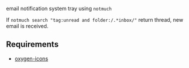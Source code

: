 email notification system tray using `notmuch`

If `notmuch search "tag:unread and folder:/.*inbox/"` return thread, new email is received.


## Requirements
* [oxygen-icons](https://www.archlinux.org/packages/extra/any/oxygen-icons/)
